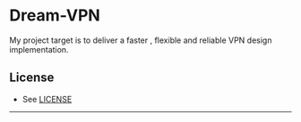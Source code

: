 # Dream-VPN
My project target is to deliver a faster , flexible and reliable VPN  design implementation.

## License

- See [LICENSE](/LICENSE)

---
